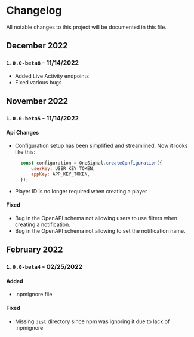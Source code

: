 # Changelog
All notable changes to this project will be documented in this file.
## December 2022
### `1.0.0-beta8` - 11/14/2022
- Added Live Activity endpoints
- Fixed various bugs

## November 2022
### `1.0.0-beta5` - 11/14/2022
#### Api Changes
- Configuration setup has been simplified and streamlined. Now it looks like this:
  ```js
    const configuration = OneSignal.createConfiguration({
        userKey: USER_KEY_TOKEN,
        appKey: APP_KEY_TOKEN,
    });
  ```
- Player ID is no longer required when creating a player

#### Fixed
- Bug in the OpenAPI schema not allowing users to use filters when creating a notification.
- Bug in the OpenAPI schema not allowing to set the notification name.


## February 2022

### `1.0.0-beta4` - 02/25/2022
#### Added
- .npmignore file

#### Fixed
- Missing `dist` directory since npm was ignoring it due to lack of .npmignore

